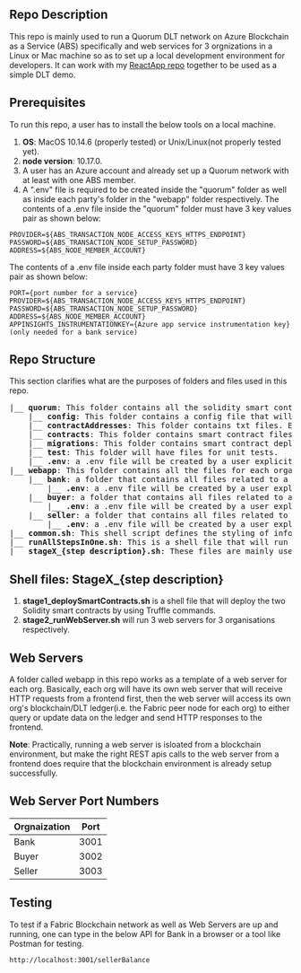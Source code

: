 ## Repo Description
This repo is mainly used to run a Quorum DLT network on Azure Blockchain as a Service (ABS) specifically and web services for 3 orgnizations in a Linux or Mac machine so as to set up a local development environment for developers. It can work with my [ReactApp repo](https://github.com/yunxi-zhang/ReactApp) together to be used as a simple DLT demo.

## Prerequisites
To run this repo, a user has to install the below tools on a local machine.
1. **OS**: MacOS 10.14.6 (properly tested) or Unix/Linux(not properly tested yet).
2. **node version**: 10.17.0.
3. A user has an Azure account and already set up a Quorum network with at least with one ABS member.
4. A ".env" file is required to be created inside the "quorum" folder as well as inside each party's folder in the "webapp" folder respectively.
The contents of a .env file inside the "quorum" folder must have 3 key values pair as shown below:
```
PROVIDER=${ABS_TRANSACTION_NODE_ACCESS_KEYS_HTTPS_ENDPOINT}
PASSWORD=${ABS_TRANSACTION_NODE_SETUP_PASSWORD}
ADDRESS=${ABS_NODE_MEMBER_ACCOUNT}
```

The contents of a .env file inside each party folder must have 3 key values pair as shown below:
```
PORT={port number for a service}
PROVIDER=${ABS_TRANSACTION_NODE_ACCESS_KEYS_HTTPS_ENDPOINT}
PASSWORD=${ABS_TRANSACTION_NODE_SETUP_PASSWORD}
ADDRESS=${ABS_NODE_MEMBER_ACCOUNT}
APPINSIGHTS_INSTRUMENTATIONKEY={Azure app service instrumentation key} (only needed for a bank service)
```

## Repo Structure ##
This section clarifies what are the purposes of folders and files used in this repo.
<pre>
|__ <b>quorum</b>: This folder contains all the solidity smart contracts and the truffle deployment files.
    |__ <b>config</b>: This folder contains a config file that will read environment parameters from .env file.
    |__ <b>contractAddresses</b>: This folder contains txt files. Each will have a deployed smart contract address, which might be useful to a user when needed. The txt files are ignored by gitignore file, as the files are always generated on the fly, when the smart contracts are deployed to a Quorum network in the ABS.
    |__ <b>contracts</b>: This folder contains smart contract files.
    |__ <b>migrations</b>: This folder contains smart contract deploy files.
    |__ <b>test</b>: This folder will have files for unit tests.
    |__ <b>.env</b>: a .env file will be created by a user explicitly. This is stated as point 4 in the prerequsites, and the information will be sensitive, so it is ignored in the gitignore file.
|__ <b>webapp</b>: This folder contains all the files for each organisation to run as Web Services.
    |__ <b>bank</b>: a folder that contains all files related to a bank service.
        |__ <b>.env</b>: a .env file will be created by a user explicitly. This is stated as point 4 in the prerequsites, and the information will be sensitive, so it is ignored in the gitignore file.
    |__ <b>buyer</b>: a folder that contains all files related to a buyer service.
        |__ <b>.env</b>: a .env file will be created by a user explicitly. This is stated as point 4 in the prerequsites, and the information will be sensitive, so it is ignored in the gitignore file.
    |__ <b>seller</b>: a folder that contains all files related to a seller service.
        |__ <b>.env</b>: a .env file will be created by a user explicitly. This is stated as point 4 in the prerequsites, and the information will be sensitive, so it is ignored in the gitignore file.
|__ <b>common.sh</b>: This shell script defines the styling of information printed out. It is used by other shell script files.
|__ <b>runAllStepsInOne.sh</b>: This is a shell file that will run all other shell files named in a way like "stageX_{step description}.sh".
|__ <b>stageX_{step description}.sh</b>: These files are mainly used to automate the setup of a Fabric network in a local machine to quickly set up a local development environment. Details are given in a seperate section later.
</pre>

## Shell files: StageX_{step description}
1. **stage1_deploySmartContracts.sh** is a shell file that will deploy the two Solidity smart contracts by using Truffle commands.
2. **stage2_runWebServer.sh** will run 3 web servers for 3 organisations respectively.

## Web Servers
A folder called webapp in this repo works as a template of a web server for each org.
Basically, each org will have its own web server that will receive HTTP requests from a frontend first, then the web server will access its own org's blockchain/DLT ledger(i.e. the Fabric peer node for each org) to either query or update data on the ledger and send HTTP responses to the frontend.

**Note**: Practically, running a web server is isloated from a blockchain environment, but make the right REST apis calls to the web server from a frontend does require that the blockchain environment is already setup successfully.

## Web Server Port Numbers
| Orgnaization     | Port |
| ----------- | ----------- |
| Bank | 3001 |
| Buyer | 3002 |
| Seller | 3003 |

## Testing ##
To test if a Fabric Blockchain network as well as Web Servers are up and running, one can type in the below API for Bank in a browser or a tool like Postman for testing.
```
http://localhost:3001/sellerBalance
```